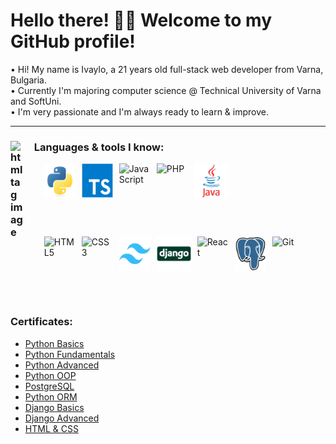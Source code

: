 # Hello there! 👋🏻 Welcome to my GitHub profile! 

• Hi! My name is Ivaylo, a 21 years old full-stack web developer from Varna, Bulgaria. <br>
• Currently I'm majoring computer science @ Technical University of Varna and SoftUni. <br>
• I'm very passionate and I'm always ready to learn & improve. <br>

---

### <img align="left" alt="html tag image" src="https://media2.giphy.com/media/QssGEmpkyEOhBCb7e1/giphy.gif?cid=ecf05e47a0n3gi1bfqntqmob8g9aid1oyj2wr3ds3mg700bl&rid=giphy.gif" width="25" style="margin-right: 5px;"> &nbsp; Languages & tools I know:

<ul style="display: flex">
    <img align="left" alt="Python" width="50px" src="https://github.com/devicons/devicon/blob/v2.14.0/icons/python/python-original.svg" style="padding-right:10px;" />
    <img align="left" alt="TypeScript" width="50px" src="https://github.com/devicons/devicon/blob/v2.14.0/icons/typescript/typescript-original.svg" style="padding-right:10px;" />
    <img align="left" alt="JavaScript" width="50px" src="https://cdn.jsdelivr.net/gh/devicons/devicon/icons/javascript/javascript-original.svg" style="padding-right:10px;" />
    <img align="left" alt="PHP" width="50px" src="https://cdn.jsdelivr.net/gh/devicons/devicon/icons/php/php-original.svg" style="padding-right:10px;" />
    <img align="left" alt="Java" width="55px" src="https://github.com/devicons/devicon/blob/v2.14.0/icons/java/java-original-wordmark.svg" style="padding-right:10px;" />
</ul>

<br>
<br>

<ul style="display: flex">
    <img align="left" alt="HTML5" width="50px" src="https://cdn.jsdelivr.net/gh/devicons/devicon/icons/html5/html5-original.svg" style="padding-right:10px;" />
    <img align="left" alt="CSS3" width="50px" src="https://cdn.jsdelivr.net/gh/devicons/devicon/icons/css3/css3-original.svg" style="padding-right:10px;" />
    <img align="left" alt="TailwindCSS" width="50px" src="https://github.com/devicons/devicon/blob/v2.14.0/icons/tailwindcss/tailwindcss-plain.svg" style="padding-right:10px;" />
    <img align="left" alt="Django" width="55px" src="https://github.com/devicons/devicon/blob/v2.14.0/icons/django/django-original.svg" style="padding-right:10px;" />
    <img align="left" alt="React" width="50px" src="https://cdn.jsdelivr.net/gh/devicons/devicon/icons/react/react-original.svg" style="padding-right:10px;" />
    <img align="left" alt="PostgreSQL" width="50px" src="https://github.com/devicons/devicon/blob/v2.14.0/icons/postgresql/postgresql-original.svg" style="padding-right:10px;" />
    <img align="left" alt="Git" width="50px" src="https://cdn.jsdelivr.net/gh/devicons/devicon/icons/git/git-original.svg" style="padding-right:10px;" />
</ul>

<br>
<br>

### Certificates:

<ul>
    <li><a href="https://softuni.bg/certificates/certificates/converttoimage/147360?code=ae0c3d5e">Python Basics</a></li>
    <li><a href="https://softuni.bg/certificates/certificates/converttoimage/166757?code=a64a8746">Python Fundamentals</a></li>
    <li><a href="https://softuni.bg/certificates/certificates/converttoimage/173743?code=c522f868">Python Advanced</a></li>
    <li><a href="https://softuni.bg/certificates/certificates/converttoimage/180799?code=f0b98d92">Python OOP</a></li>
    <li><a href="https://softuni.bg/certificates/certificates/converttoimage/185959?code=82291b43">PostgreSQL</a></li>
    <li><a href="https://softuni.bg/certificates/certificates/converttoimage/193770?code=42e4d17f">Python ORM</a></li>
    <li><a href="https://softuni.bg/certificates/certificates/converttoimage/207379?code=f497e80d">Django Basics</a></li>
    <li><a href="https://softuni.bg/certificates/certificates/converttoimage/212672?code=b56c6311">Django Advanced</a></li>
    <li><a href="https://softuni.bg/certificates/certificates/converttoimage/218403?code=9b595196">HTML & CSS</a></li>
</ul>
